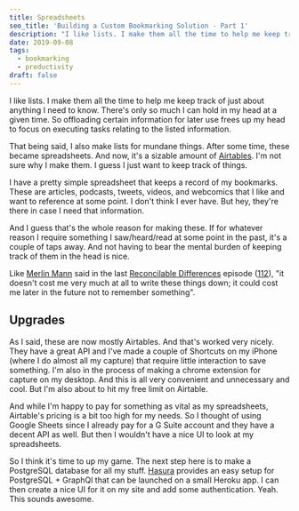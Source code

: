 ```yaml
---
title: Spreadsheets
seo_title: 'Building a Custom Bookmarking Solution - Part 1'
description: "I like lists. I make them all the time to help me keep track of just about anything I need to know. After some time, these became spreadsheets. And now, it's a sizable amount of Airtables."
date: 2019-09-08
tags:
  - bookmarking
  - productivity
draft: false
---
```


I like lists. I make them all the time to help me keep track of just about anything I need to know. There's only so much I can hold in my head at a given time. So offloading certain information for later use frees up my head to focus on executing tasks relating to the listed information.

That being said, I also make lists for mundane things. After some time, these became spreadsheets. And now, it's a sizable amount of [Airtables](https://airtable.com). I'm not sure why I make them. I guess I just want to keep track of things.

I have a pretty simple spreadsheet that keeps a record of my bookmarks. These are articles, podcasts, tweets, videos, and webcomics that I like and want to reference at some point. I don't think I ever have. But hey, they're there in case I need that information.

And I guess that's the whole reason for making these. If for whatever reason I require something I saw/heard/read at some point in the past, it's a couple of taps away. And not having to bear the mental burden of keeping track of them in the head is nice.

Like [Merlin Mann](http://www.merlinmann.com) said in the last [Reconcilable Differences](https://www.relay.fm/rd) episode ([112](https://www.relay.fm/rd/112)), "it doesn't cost me very much at all to write these things down; it could cost me later in the future not to remember something".

## Upgrades
As I said, these are now mostly Airtables. And that's worked very nicely. They have a great API and I've made a couple of Shortcuts on my iPhone (where I do almost all my capture) that require little interaction to save something. I'm also in the process of making a chrome extension for capture on my desktop. And this is all very convenient and unnecessary and cool. But I'm also about to hit my free limit on Airtable.

And while I'm happy to pay for something as vital as my spreadsheets, Airtable's pricing is a bit too high for my needs. So I thought of using Google Sheets since I already pay for a G Suite account and they have a decent API as well. But then I wouldn't have a nice UI to look at my spreadsheets.

So I think it's time to up my game. The next step here is to make a PostgreSQL database for all my stuff. [Hasura](https://hasura.io) provides an easy setup for PostgreSQL + GraphQl that can be launched on a small Heroku app. I can then create a nice UI for it on my site and add some authentication. Yeah. This sounds awesome.

